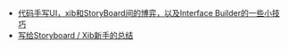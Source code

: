 - [代码手写UI，xib和StoryBoard间的博弈，以及Interface Builder的一些小技巧](https://onevcat.com/2013/12/code-vs-xib-vs-storyboard/)
- [写给Storyboard / Xib新手的总结](https://www.jianshu.com/p/8edf2a4ae383)
